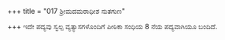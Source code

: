 +++
title = "017 ಶ್ರೀಮದಮರಾಧೀಶ ನುತಗುಣ"

+++
ಇದೇ ಪದ್ಯವು ಸ್ವಲ್ಪ ವ್ಯತ್ಯಾಸಗಳೊಂದಿಗೆ ಪೀಠಿಕಾ ಸಂಧಿಯ 8 ನೆಯ ಪದ್ಯವಾಗಿಯೂ ಬಂದಿದೆ.
